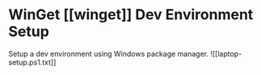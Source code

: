 # WinGet [[winget]] Dev Environment Setup

Setup a dev environment using Windows package manager.
![[laptop-setup.ps1.txt]]